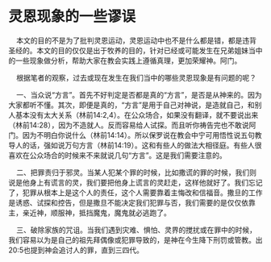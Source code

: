 # 灵恩现象的一些谬误



<p>&nbsp; &nbsp; 本文的目的不是为了批判灵恩运动，灵恩运动中也不是什么都是错，都是违背圣经的。本文的目的仅仅是出于牧养的目的，针对已经或可能发生在兄弟姐妹当中的一些现象做分析，帮助大家在教会实践上遵循真理，更加荣耀神。阿门。</p>

<p>&nbsp; &nbsp; 根据笔者的观察，过去或现在发生在我们当中的哪些灵恩现象是有问题的呢？</p>

<p>&nbsp; &nbsp; 一、当众说“方言”。首先不好判定是否都是真的“方言”，是否是从神来的。因为大家都听不懂。其次，即便是真的，“方言”是用于自己对神说，是造就自己，和别人基本没有太大关系（林前14:2,4）。在公众场合，如果没有翻译，就不要说出来（林前14:28），因为不造就人。反而容易给人试探。而且听你祷告完也不敢说阿门。因为不明白你说什么（林前14:14）。所以保罗说在教会中宁可用悟性说五句教导人的话，强如说万句方言（林前14:19）。这和有些人的做法大相径庭。有些人很喜欢在公众场合的时候来不来就说几句“方言”。这是我们需要注意的。</p>

<p>&nbsp; &nbsp; 二、把罪责归于邪灵。当某人犯某个罪的时候，比如撒谎的罪的时候，我们则说是他身上有谎言的灵，我们要把他身上谎言的灵赶走，这样他就好了。我们忘记了，犯罪从根本上是这个人的责任，这个人需要靠着主悔改和信福音。撒旦的工作是诱惑、试探和控告，但是撒旦不能决定我们犯罪与否，我们需要的是仅仅依靠主，亲近神，顺服神，抵挡魔鬼，魔鬼就必逃跑了。</p>

<p>&nbsp; &nbsp; 三、破除家族的咒诅。当我们遇到灾难、惧怕、灵界的搅扰或在罪中的时候，我们容易以为是自己的祖先拜偶像或犯罪导致的，是神在今生降下刑罚或管教。出20:5也提到神会追讨人的罪，直到三四代。</p>